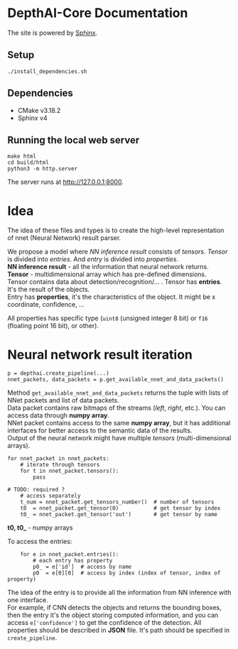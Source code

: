 # DepthAI-Core Documentation

The site is powered by [Sphinx](https://github.com/sphinx-doc/sphinx).

## Setup

```
./install_dependencies.sh
```

## Dependencies

- CMake v3.18.2
- Sphinx v4

## Running the local web server

```
make html
cd build/html
python3 -m http.server
```

The server runs at http://127.0.0.1:8000.

# Idea
The idea of these files and types is to create the high-level representation of nnet (Neural Network) result parser.  

We propose a model where *NN inference result* consists of *tensors*. *Tensor* is divided into *entries*. And *entry* is divided into *properties*.  
**NN inference result** - all the information that neural network returns.  
**Tensor** - multidimensional array which has pre-defined dimensions.  
Tensor contains data about detection/recognition/... . Tensor has **entries**. It's the result of the objects.  
Entry has **properties**, it's the characteristics of the object. It might be x coordinate, confidence, ...  

All properties has specific type (`uint8` (unsigned integer 8 bit) or `f16` (floating point 16 bit), or other).  

# Neural network result iteration
```
p = depthai.create_pipeline(...)
nnet_packets, data_packets = p.get_available_nnet_and_data_packets()
```
Method `get_available_nnet_and_data_packets` returns the tuple with lists of NNet packets and list of data packets.  
Data packet contains raw bitmaps of the streams (*left*, *right*, etc.). You can access data through **numpy array**.  
NNet packet contains access to the same **numpy array**, but it has additional interfaces for better access to the semantic data of the results.  
Output of the neural network might have multiple *tensors* (multi-dimensional arrays).  

```
for nnet_packet in nnet_packets:
    # iterate through tensors
    for t in nnet_packet.tensors():
        pass

# TODO: required ?
    # access separately
    t_num = nnet_packet.get_tensors_number()  # number of tensors
    t0  = nnet_packet.get_tensor(0)           # get tensor by index
    t0_ = nnet_packet.get_tensor('out')       # get tensor by name
```

**t0, t0_** - numpy arrays  

To access the entries:
```
    for e in nnet_packet.entries():
        # each entry has property
        p0_ = e['id']  # access by name
        p0  = e[0][0]  # access by index (index of tensor, index of property)
```

The idea of the entry is to provide all the information from NN inference with one interface.  
For example, if CNN detects the objects and returns the bounding boxes, then the entry it's the object storing computed information, and you can access `e['confidence']` to get the confidence of the detection. All properties should be described in **JSON** file. It's path should be specified in `create_pipeline`.  
